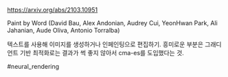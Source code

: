 https://arxiv.org/abs/2103.10951

Paint by Word (David Bau, Alex Andonian, Audrey Cui, YeonHwan Park, Ali Jahanian, Aude Oliva, Antonio Torralba)

텍스트를 사용해 이미지를 생성하거나 인페인팅으로 편집하기. 흥미로운 부분은 그래디언트 기반 최적화로는 결과가 썩 좋지 않아서 cma-es를 도입했다는 것.

#neural_rendering 